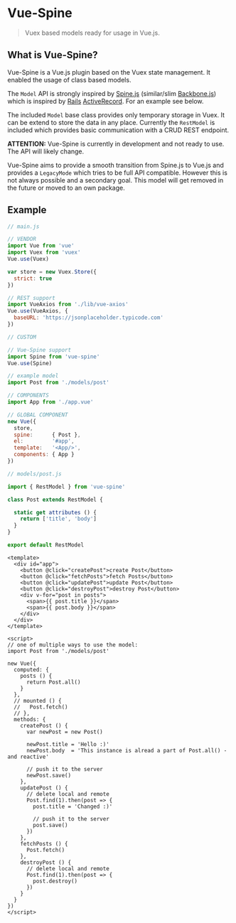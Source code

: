 # Vue-Spine

> Vuex based models ready for usage in Vue.js.

## What is Vue-Spine?

Vue-Spine is a Vue.js plugin based on the Vuex state management. It enabled the usage of class based models.

The `Model` API is strongly inspired by [Spine.js](https://github.com/spine/spine) (similar/slim [Backbone.js](http://backbonejs.org/)) which is inspired by [Rails](https://github.com/rails/rails) [ActiveRecord](https://github.com/rails/rails/tree/master/activerecord). For an example see below.

The included `Model` base class provides only temporary storage in Vuex. It can be extend to store the data in any place. Currently the `RestModel` is included which provides basic communication with a CRUD REST endpoint.

__ATTENTION:__ Vue-Spine is currently in development and not ready to use. The API will likely change.

Vue-Spine aims to provide a smooth transition from Spine.js to Vue.js and provides a `LegacyMode` which tries to be full API compatible. However this is not always possible and a secondary goal. This model will get removed in the future or moved to an own package.

## Example

```js
// main.js

// VENDOR
import Vue from 'vue'
import Vuex from 'vuex'
Vue.use(Vuex)

var store = new Vuex.Store({
  strict: true
})

// REST support
import VueAxios from './lib/vue-axios'
Vue.use(VueAxios, {
  baseURL: 'https://jsonplaceholder.typicode.com'
})

// CUSTOM

// Vue-Spine support
import Spine from 'vue-spine'
Vue.use(Spine)

// example model
import Post from './models/post'

// COMPONENTS
import App from './app.vue'

// GLOBAL COMPONENT
new Vue({
  store,
  spine:      { Post },
  el:         '#app',
  template:   '<App/>',
  components: { App }
})
```

```js
// models/post.js

import { RestModel } from 'vue-spine'

class Post extends RestModel {

  static get attributes () {
    return ['title', 'body']
  }
}

export default RestModel
```

```vue
<template>
  <div id="app">
    <button @click="createPost">create Post</button>
    <button @click="fetchPosts">fetch Posts</button>
    <button @click="updatePost">update Post</button>
    <button @click="destroyPost">destroy Post</button>
    <div v-for="post in posts">
      <span>{{ post.title }}</span>
      <span>{{ post.body }}</span>
    </div>
  </div>
</template>

<script>
// one of multiple ways to use the model:
import Post from './models/post'

new Vue({
  computed: {
    posts () {
      return Post.all()
    }
  },
  // mounted () {
  //   Post.fetch()
  // },
  methods: {
    createPost () {
      var newPost = new Post()

      newPost.title = 'Hello :)'
      newPost.body  = 'This instance is alread a part of Post.all() - and reactive'

      // push it to the server
      newPost.save()
    },
    updatePost () {
      // delete local and remote
      Post.find(1).then(post => {
        post.title = 'Changed :)'

        // push it to the server
        post.save()
      })
    },
    fetchPosts () {
      Post.fetch()
    },
    destroyPost () {
      // delete local and remote
      Post.find(1).then(post => {
        post.destroy()
      })
    }
  }
})
</script>
```
